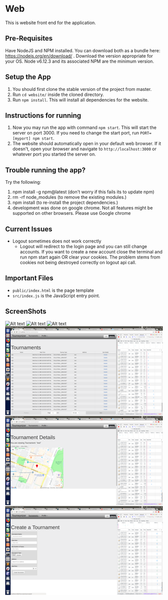 # Web
This is website front end for the application.

## Pre-Requisites
Have NodeJS and NPM installed. You can download both as a bundle here: https://nodejs.org/en/download/ . Download the version appropriate for your OS. Node v6.12.3 and its associated NPM are the minimum version.

## Setup the App

1. You should first clone the stable version of the project from master.
2. Run `cd website/` inside the cloned directory.
3. Run `npm install`. This will install all dependencies for the website.

## Instructions for running

1. Now you may run the app with command `npm start`. This will start the server on port 3000. If you need to change the start port, run `PORT=[myport] npm start`.
2. The website should automatically open in your default web browser. If it doesn't, open your browser and navigate to `http://localhost:3000` or whatever port you started the server on.

## Trouble running the app?
Try the following:
1. npm install -g npm@latest (don't worry if this fails its to update npm)
2. rm -rf node_modules (to remove the existing modules.)
3. npm install (to re-install the project dependencies.)
4. development was done on google chrome. Not all features might be supported on other browsers. Please use Google chrome

## Current Issues
* Logout sometimes does not work correctly
  * Logout will redirect to the login page and you can still change accounts. If you want to create a new account close the terminal and run npm start again OR clear your cookies. The problem stems from cookies not being destroyed correctly on logout api call.

## Important Files
* `public/index.html` is the page template
* `src/index.js` is the JavaScript entry point.

## ScreenShots
![Alt text](./screenshots/AccountCreationPage.png?raw=true "AccountCreationPage")
![Alt text](./screenshots/HomePage.png?raw=true "HomePage")
![Alt text](./screenshots/Loginpage.png?raw=true "LoginPage")
![Alt text](./screenshots/newtournamentview.png?raw=true "New Tournament View")
![Alt text](./screenshots/Googlemaps.png?raw=true "Google Maps")
![Alt text](./screenshots/CreateTournament.png?raw=true "Create a Tournament")
